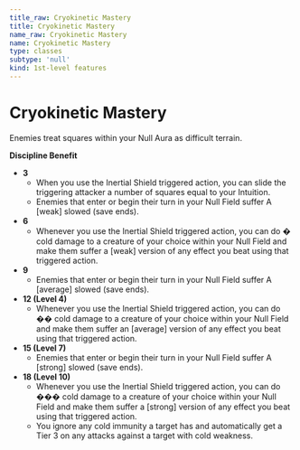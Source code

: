 ```yaml
---
title_raw: Cryokinetic Mastery
title: Cryokinetic Mastery
name_raw: Cryokinetic Mastery
name: Cryokinetic Mastery
type: classes
subtype: 'null'
kind: 1st-level features
---
```


# Cryokinetic Mastery

Enemies treat squares within your Null Aura as difficult terrain.

**Discipline Benefit**

- **3**
  - When you use the Inertial Shield triggered action, you can slide the triggering attacker a number of squares equal to your Intuition.
  - Enemies that enter or begin their turn in your Null Field suffer A \[weak\] slowed (save ends).
- **6**
  - Whenever you use the Inertial Shield triggered action, you can do � cold damage to a creature of your choice within your Null Field and make them suffer a \[weak\] version of any effect you beat using that triggered action.
- **9**
  - Enemies that enter or begin their turn in your Null Field suffer A \[average\] slowed (save ends).
- **12 (Level 4)**
  - Whenever you use the Inertial Shield triggered action, you can do �� cold damage to a creature of your choice within your Null Field and make them suffer an \[average\] version of any effect you beat using that triggered action.
- **15 (Level 7)**
  - Enemies that enter or begin their turn in your Null Field suffer A \[strong\] slowed (save ends).
- **18 (Level 10)**
  - Whenever you use the Inertial Shield triggered action, you can do ��� cold damage to a creature of your choice within your Null Field and make them suffer a \[strong\] version of any effect you beat using that triggered action.
  - You ignore any cold immunity a target has and automatically get a Tier 3 on any attacks against a target with cold weakness.
